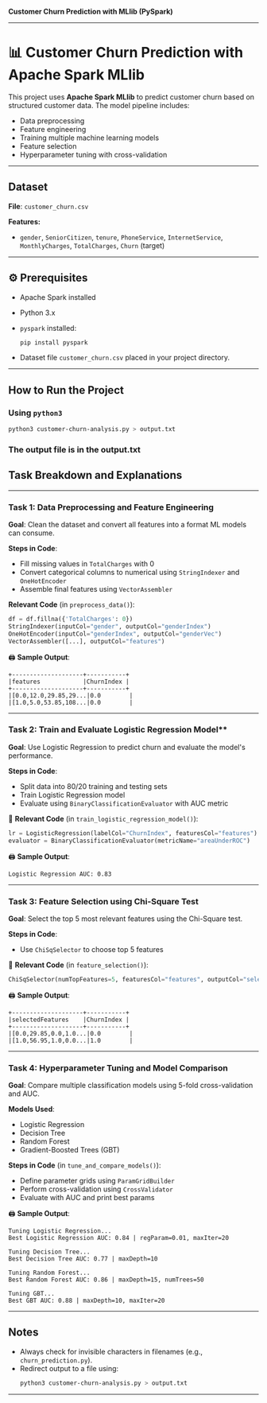 
**Customer Churn Prediction with MLlib (PySpark)**

---

# 📊 Customer Churn Prediction with Apache Spark MLlib

This project uses **Apache Spark MLlib** to predict customer churn based on structured customer data. The model pipeline includes:

- Data preprocessing
- Feature engineering
- Training multiple machine learning models
- Feature selection
- Hyperparameter tuning with cross-validation

---

## Dataset

**File**: `customer_churn.csv`

**Features:**
- `gender`, `SeniorCitizen`, `tenure`, `PhoneService`, `InternetService`, `MonthlyCharges`, `TotalCharges`, `Churn` (target)

---

## ⚙️ Prerequisites

- Apache Spark installed
- Python 3.x
- `pyspark` installed:  
  ```bash
  pip install pyspark
  ```

- Dataset file `customer_churn.csv` placed in your project directory.

---

## How to Run the Project

### Using `python3`
```bash
python3 customer-churn-analysis.py > output.txt
```
### The output file is in the output.txt

##  Task Breakdown and Explanations

---

###  **Task 1: Data Preprocessing and Feature Engineering**

**Goal**: Clean the dataset and convert all features into a format ML models can consume.

 **Steps in Code**:
- Fill missing values in `TotalCharges` with 0
- Convert categorical columns to numerical using `StringIndexer` and `OneHotEncoder`
- Assemble final features using `VectorAssembler`

 **Relevant Code** (in `preprocess_data()`):

```python
df = df.fillna({'TotalCharges': 0})
StringIndexer(inputCol="gender", outputCol="genderIndex")
OneHotEncoder(inputCol="genderIndex", outputCol="genderVec")
VectorAssembler([...], outputCol="features")
```

🖨️ **Sample Output**:
```text
+--------------------+-----------+
|features            |ChurnIndex |
+--------------------+-----------+
|[0.0,12.0,29.85,29...|0.0        |
|[1.0,5.0,53.85,108...|0.0        |
```

---

### Task 2: Train and Evaluate Logistic Regression Model**

**Goal**: Use Logistic Regression to predict churn and evaluate the model's performance.

**Steps in Code**:
- Split data into 80/20 training and testing sets
- Train Logistic Regression model
- Evaluate using `BinaryClassificationEvaluator` with AUC metric

📎 **Relevant Code** (in `train_logistic_regression_model()`):

```python
lr = LogisticRegression(labelCol="ChurnIndex", featuresCol="features")
evaluator = BinaryClassificationEvaluator(metricName="areaUnderROC")
```

🖨️ **Sample Output**:
```text
Logistic Regression AUC: 0.83
```

---

### **Task 3: Feature Selection using Chi-Square Test**

**Goal**: Select the top 5 most relevant features using the Chi-Square test.

**Steps in Code**:
- Use `ChiSqSelector` to choose top 5 features

📎 **Relevant Code** (in `feature_selection()`):

```python
ChiSqSelector(numTopFeatures=5, featuresCol="features", outputCol="selectedFeatures")
```

🖨️ **Sample Output**:
```text
+--------------------+-----------+
|selectedFeatures    |ChurnIndex |
+--------------------+-----------+
|[0.0,29.85,0.0,1.0...|0.0        |
|[1.0,56.95,1.0,0.0...|1.0        |
```

---

###  **Task 4: Hyperparameter Tuning and Model Comparison**

 **Goal**: Compare multiple classification models using 5-fold cross-validation and AUC.

 **Models Used**:
- Logistic Regression
- Decision Tree
- Random Forest
- Gradient-Boosted Trees (GBT)

 **Steps in Code** (in `tune_and_compare_models()`):
- Define parameter grids using `ParamGridBuilder`
- Perform cross-validation using `CrossValidator`
- Evaluate with AUC and print best params

🖨️ **Sample Output**:
```text
Tuning Logistic Regression...
Best Logistic Regression AUC: 0.84 | regParam=0.01, maxIter=20

Tuning Decision Tree...
Best Decision Tree AUC: 0.77 | maxDepth=10

Tuning Random Forest...
Best Random Forest AUC: 0.86 | maxDepth=15, numTrees=50

Tuning GBT...
Best GBT AUC: 0.88 | maxDepth=10, maxIter=20
```

---


##  Notes

- Always check for invisible characters in filenames (e.g., `churn_prediction.py​`).
- Redirect output to a file using:
  ```bash
  python3 customer-churn-analysis.py > output.txt
  ```

---
